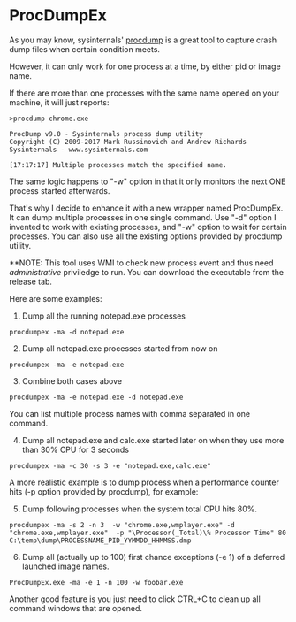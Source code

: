 # ProcDumpEx

As you may know, sysinternals' [procdump](https://docs.microsoft.com/en-us/sysinternals/downloads/procdump) is a great tool to capture crash dump files when certain condition meets.

However, it can only work for one process at a time, by either pid or image name.

If there are more than one processes with the same name opened on your machine, it will just reports:

```
>procdump chrome.exe

ProcDump v9.0 - Sysinternals process dump utility
Copyright (C) 2009-2017 Mark Russinovich and Andrew Richards
Sysinternals - www.sysinternals.com

[17:17:17] Multiple processes match the specified name.
```

The same logic happens to "-w" option in that it only monitors the next ONE process started afterwards.

That's why I decide to enhance it with a new wrapper named ProcDumpEx. It can dump multiple processes in one single command. Use "-d" option I invented to work with existing processes, and "-w" option to wait for certain processes. You can also use all the existing options provided by procdump utility.

**NOTE: This tool uses WMI to check new process event and thus need *administrative* priviledge to run. You can download the executable from the release tab.

Here are some examples:

1. Dump all the running notepad.exe processes
```
procdumpex -ma -d notepad.exe
```

2. Dump all notepad.exe processes started from now on
```
procdumpex -ma -e notepad.exe
```

3. Combine both cases above
```
procdumpex -ma -e notepad.exe -d notepad.exe
```

You can list multiple process names with comma separated in one command.

4. Dump all notepad.exe and calc.exe started later on when they use more than 30% CPU for 3 seconds
```
procdumpex -ma -c 30 -s 3 -e "notepad.exe,calc.exe"
```

A more realistic example is to dump process when a performance counter hits (-p option provided by procdump), for example:

5. Dump following processes when the system total CPU hits 80%.
```
procdumpex -ma -s 2 -n 3  -w "chrome.exe,wmplayer.exe" -d "chrome.exe,wmplayer.exe"  -p "\Processor(_Total)\% Processor Time" 80 C:\temp\dump\PROCESSNAME_PID_YYMMDD_HHMMSS.dmp
```

6. Dump all (actually up to 100) first chance exceptions (-e 1) of a deferred launched image names.
```
ProcDumpEx.exe -ma -e 1 -n 100 -w foobar.exe
```

Another good feature is you just need to click CTRL+C to clean up all command windows that are opened.
